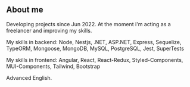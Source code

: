 ## About me

Developing projects since Jun 2022.
At the moment i'm acting as a freelancer and improving my skills.

My skills in backend:
Node, Nestjs, .NET, ASP.NET, Express, Sequelize, TypeORM, Mongoose, MongoDB, MySQL, PostgreSQL, Jest, SuperTests

My skills in frontend:
Angular, React, React-Redux, Styled-Components, MUI-Components, Tailwind, Bootstrap

Advanced English.
